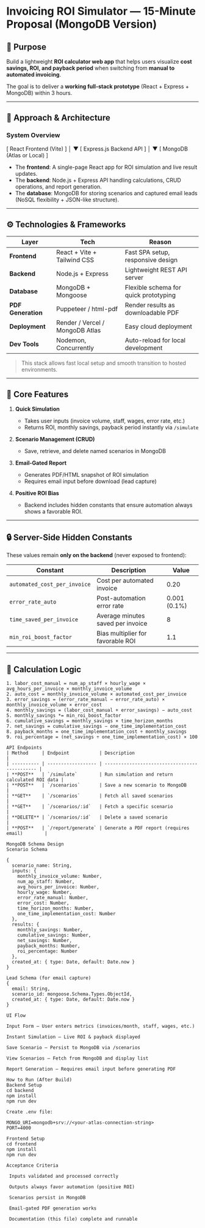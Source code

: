 # Invoicing ROI Simulator — 15-Minute Proposal (MongoDB Version)

## 🎯 Purpose
Build a lightweight **ROI calculator web app** that helps users visualize **cost savings, ROI, and payback period** when switching from **manual to automated invoicing**.

The goal is to deliver a **working full-stack prototype** (React + Express + MongoDB) within 3 hours.

---

## 🧠 Approach & Architecture

### System Overview
[ React Frontend (Vite) ]
│
▼
[ Express.js Backend API ]
│
▼
[ MongoDB (Atlas or Local) ]


- The **frontend**: A single-page React app for ROI simulation and live result updates.
- The **backend**: Node.js + Express API handling calculations, CRUD operations, and report generation.
- The **database**: MongoDB for storing scenarios and captured email leads (NoSQL flexibility + JSON-like structure).

---

## ⚙️ Technologies & Frameworks

| Layer | Tech | Reason |
|-------|------|--------|
| **Frontend** | React + Vite + Tailwind CSS | Fast SPA setup, responsive design |
| **Backend** | Node.js + Express | Lightweight REST API server |
| **Database** | MongoDB + Mongoose | Flexible schema for quick prototyping |
| **PDF Generation** | Puppeteer / html-pdf | Render results as downloadable PDF |
| **Deployment** | Render / Vercel / MongoDB Atlas | Easy cloud deployment |
| **Dev Tools** | Nodemon, Concurrently | Auto-reload for local development |

> This stack allows fast local setup and smooth transition to hosted environments.

---

## 🧩 Core Features

1. **Quick Simulation**
   - Takes user inputs (invoice volume, staff, wages, error rate, etc.)
   - Returns ROI, monthly savings, payback period instantly via `/simulate`

2. **Scenario Management (CRUD)**
   - Save, retrieve, and delete named scenarios in MongoDB

3. **Email-Gated Report**
   - Generates PDF/HTML snapshot of ROI simulation
   - Requires email input before download (lead capture)

4. **Positive ROI Bias**
   - Backend includes hidden constants that ensure automation always shows a favorable ROI.

---

## 🔒 Server-Side Hidden Constants
These values remain **only on the backend** (never exposed to frontend):

| Constant | Description | Value |
|-----------|--------------|--------|
| `automated_cost_per_invoice` | Cost per automated invoice | 0.20 |
| `error_rate_auto` | Post-automation error rate | 0.001 (0.1%) |
| `time_saved_per_invoice` | Average minutes saved per invoice | 8 |
| `min_roi_boost_factor` | Bias multiplier for favorable ROI | 1.1 |

---

## 🧮 Calculation Logic

```text
1. labor_cost_manual = num_ap_staff × hourly_wage × avg_hours_per_invoice × monthly_invoice_volume
2. auto_cost = monthly_invoice_volume × automated_cost_per_invoice
3. error_savings = (error_rate_manual − error_rate_auto) × monthly_invoice_volume × error_cost
4. monthly_savings = (labor_cost_manual + error_savings) − auto_cost
5. monthly_savings *= min_roi_boost_factor
6. cumulative_savings = monthly_savings × time_horizon_months
7. net_savings = cumulative_savings − one_time_implementation_cost
8. payback_months = one_time_implementation_cost ÷ monthly_savings
9. roi_percentage = (net_savings ÷ one_time_implementation_cost) × 100

API Endpoints
| Method     | Endpoint           | Description                                   |
| ---------- | ------------------ | --------------------------------------------- |
| **POST**   | `/simulate`        | Run simulation and return calculated ROI data |
| **POST**   | `/scenarios`       | Save a new scenario to MongoDB                |
| **GET**    | `/scenarios`       | Fetch all saved scenarios                     |
| **GET**    | `/scenarios/:id`   | Fetch a specific scenario                     |
| **DELETE** | `/scenarios/:id`   | Delete a saved scenario                       |
| **POST**   | `/report/generate` | Generate a PDF report (requires email)        |

MongoDB Schema Design
Scenario Schema

{
  scenario_name: String,
  inputs: {
    monthly_invoice_volume: Number,
    num_ap_staff: Number,
    avg_hours_per_invoice: Number,
    hourly_wage: Number,
    error_rate_manual: Number,
    error_cost: Number,
    time_horizon_months: Number,
    one_time_implementation_cost: Number
  },
  results: {
    monthly_savings: Number,
    cumulative_savings: Number,
    net_savings: Number,
    payback_months: Number,
    roi_percentage: Number
  },
  created_at: { type: Date, default: Date.now }
}

Lead Schema (for email capture)
{
  email: String,
  scenario_id: mongoose.Schema.Types.ObjectId,
  created_at: { type: Date, default: Date.now }
}

UI Flow

Input Form – User enters metrics (invoices/month, staff, wages, etc.)

Instant Simulation – Live ROI & payback displayed

Save Scenario – Persist to MongoDB via /scenarios

View Scenarios – Fetch from MongoDB and display list

Report Generation – Requires email input before generating PDF

How to Run (After Build)
Backend Setup
cd backend
npm install
npm run dev

Create .env file:

MONGO_URI=mongodb+srv://<your-atlas-connection-string>
PORT=4000

Frontend Setup
cd frontend
npm install
npm run dev

Acceptance Criteria

 Inputs validated and processed correctly

 Outputs always favor automation (positive ROI)

 Scenarios persist in MongoDB

 Email-gated PDF generation works

 Documentation (this file) complete and runnable

 